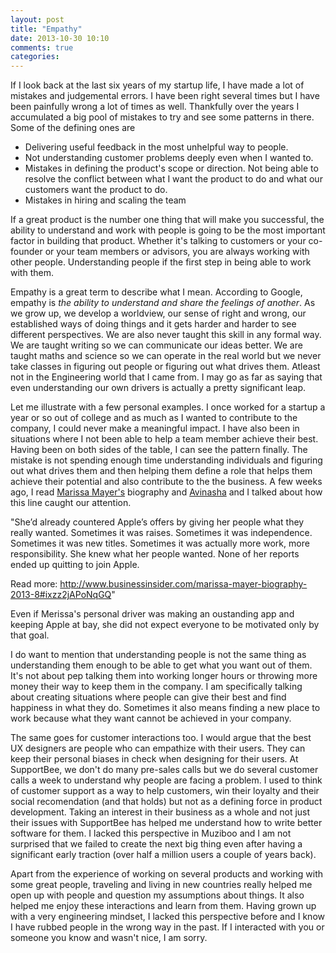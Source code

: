 ```yaml
---
layout: post
title: "Empathy"
date: 2013-10-30 10:10
comments: true
categories: 
---
```


If I look back at the last six years of my startup life, I have made a lot of mistakes and judgemental errors. I have been right several times but I have been painfully wrong a lot of times as well. Thankfully over the years I accumulated a big pool of mistakes to try and see some patterns in there. Some of the defining ones are 

* Delivering useful feedback in the most unhelpful way to people.
* Not understanding customer problems deeply even when I wanted to.
* Mistakes in defining the product's scope or direction. Not being able to resolve the conflict between what I want the product to do and what our customers want the product to do.
* Mistakes in hiring and scaling the team

If  a great product is the number one thing that will make you successful, the ability to understand and work with people is going to be the most important factor in building that product. Whether it's talking to customers or your co-founder or your team members or advisors, you are always working with other people. Understanding people if the first step in being able to work with them.

Empathy is a great term to describe what I mean. According to Google, empathy is *the ability to understand and share the feelings of another*. As we grow up, we develop a worldview, our sense of right and wrong, our established ways of doing things and it gets harder and harder to see different perspectives. We are also never taught this skill in any formal way. We are taught writing so we can communicate our ideas better. We are taught maths and science so we can operate in the real world but we never take classes in figuring out people or figuring out what drives them. Atleast not in the Engineering world that I came from. I may go as far as saying that even understanding our own drivers is actually a pretty significant leap.

Let me illustrate with a few personal examples. I once worked for a startup a year or so out of college and as much as I wanted to contribute to the company, I could never make a meaningful impact. I have also been in situations where I not been able to help a team member achieve their best. Having been on both sides of the table, I can see the pattern finally. The mistake is not spending enough time understanding individuals and figuring out what drives them and then helping them define a role that helps them achieve their potential and also contribute to the the business.  A few weeks ago, I read [Marissa Mayer's](http://www.businessinsider.com/marissa-mayer-biography-2013-8?op=1) biography and [Avinasha](https://avinasha.com) and I talked about how this line caught our attention. 

"She’d already countered Apple’s offers by giving her people what they really wanted. Sometimes it was raises. Sometimes it was independence. Sometimes it was new titles. Sometimes it was actually more work, more responsibility. She knew what her people wanted. None of her reports ended up quitting to join Apple. 

Read more: http://www.businessinsider.com/marissa-mayer-biography-2013-8#ixzz2jAPoNqGQ"

Even if Merissa's personal driver was making an oustanding app and keeping Apple at bay, she did not expect everyone to be motivated only by that goal.

I do want to mention that understanding people is not the same thing as understanding them enough to be able to get what you want out of them. It's not about pep talking them into working longer hours or throwing more money their way to keep them in the company. I am specifically talking about creating situations where people can give their best and find happiness in what they do. Sometimes it also means finding a new place to work because what they want cannot be achieved in your company. 

The same goes for  customer interactions too. I would argue that the best UX designers are people who can empathize with their users. They can keep their personal biases in check when designing for their users. At SupportBee, we don't do many pre-sales calls but we do several customer calls a week to understand why people are facing a problem. I used to think of customer support as a way to help customers, win their loyalty and their social recomendation (and that holds) but not as a defining force in product development. Taking an interest in their business as a whole and not just their issues with SupportBee has helped me understand how to write better software for them. I lacked this perspective in Muziboo and I am not surprised that we failed to create the next big thing even after having a significant early traction (over half a million users a couple of years back).

Apart from the experience of working on several products and working with some great people, traveling and living in new countries really helped me open up with people and question my assumptions about things. It also helped me enjoy these interactions and learn from them. Having grown up with a very engineering mindset, I lacked this perspective before and I know I have rubbed people in the wrong way in the past. If I interacted with you or someone you know and wasn't nice, I am sorry.

